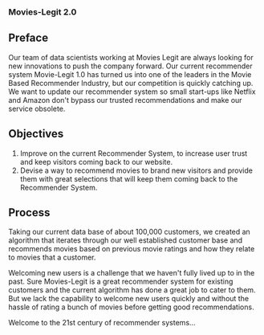 ### Movies-Legit 2.0

## Preface 
Our team of data scientists working at Movies Legit are always looking for new innovations to push the company forward.
Our current recommender system Movie-Legit 1.0 has turned us into one of the leaders in the Movie Based Recommender Industry, but our competition is quickly catching up. We want to update our recommender system so small start-ups like Netflix and Amazon don't bypass our trusted recommendations and make our service obsolete.

## Objectives

1)  Improve on the current Recommender System, to increase user trust and keep visitors coming back to our website.
2)  Devise a way to recommend movies to brand new visitors and provide them with great selections that will keep them coming back to the Recommender System. 


## Process 

Taking our current data base of about 100,000 customers, we created an algorithm that iterates through our well established customer base and recommends movies based on previous movie ratings and how they relate to movies that a customer.


Welcoming new users is a challenge that we haven't fully lived up to in the past. Sure Movies-Legit is a great recommender system for existing customers and the current algorithm has done a great job to cater to them. But we lack the capability to welcome new users quickly and without the hassle of rating a bunch of movies before getting good recommendations.  


Welcome to the 21st century of recommender systems... 

